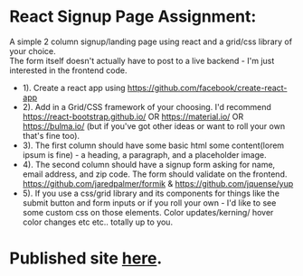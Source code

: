 # React Signup Page Assignment:
A simple 2 column signup/landing page using react and a grid/css library of your choice.  
The form itself doesn't actually have to post to a live backend - I'm just interested in the frontend code.

* 1). Create a react app using https://github.com/facebook/create-react-app
* 2). Add in a Grid/CSS framework of your choosing. I'd recommend https://react-bootstrap.github.io/ OR https://material.io/ OR https://bulma.io/ (but if you've got other ideas or want to roll your own that's fine too).
* 3). The first column should have some basic html some content(lorem ipsum is fine) - a heading, a paragraph, and a placeholder image.
* 4). The second column should have a signup form asking for name, email address, and zip code.  The form should validate on the frontend. https://github.com/jaredpalmer/formik & https://github.com/jquense/yup
* 5). If you use a css/grid library and its components for things like the submit button and form inputs or if you roll your own - I'd like to see some custom css on those elements.  Color updates/kerning/ hover color changes etc etc.. totally up to you.

# Published site [here](https://elmather89.github.io/gps-react-page/).